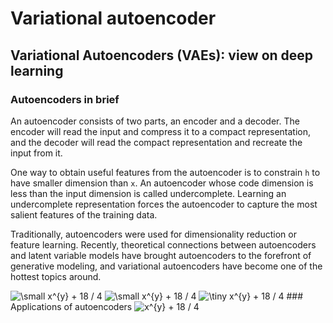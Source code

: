 # Variational autoencoder
## Variational Autoencoders (VAEs): view on deep learning 

### Autoencoders in brief 
An autoencoder consists of two parts, an encoder and a decoder. The encoder will read the input and compress it to a compact representation, and the decoder will read the compact representation and recreate the input from it.

One way to obtain useful features from the autoencoder is to constrain `h` to have smaller dimension than `x`. An autoencoder whose code dimension is less than the input dimension is called undercomplete. Learning an undercomplete representation forces the autoencoder to capture the most salient features of the training data.

Traditionally, autoencoders were used for dimensionality reduction or feature learning. Recently, theoretical connections between autoencoders and latent variable models have brought autoencoders to the forefront of generative modeling, and variational autoencoders have become one of the hottest topics around.

<img src="https://latex.codecogs.com/gif.latex?\dpi{200}&space;\fn_phv&space;\small&space;x^{y}&space;&plus;&space;18&space;/&space;4" title="\small x^{y} + 18 / 4" />

<img src="https://latex.codecogs.com/gif.latex?\dpi{300}&space;\fn_phv&space;\small&space;x^{y}&space;&plus;&space;18&space;/&space;4" title="\small x^{y} + 18 / 4" />

<img src="https://latex.codecogs.com/gif.latex?\dpi{300}&space;\fn_phv&space;\tiny&space;x^{y}&space;&plus;&space;18&space;/&space;4" title="\tiny x^{y} + 18 / 4" />
### Applications of autoencoders

<img src="https://latex.codecogs.com/gif.latex?\dpi{200}&space;\fn_phv&space;x^{y}&space;&plus;&space;18&space;/&space;4" title="x^{y} + 18 / 4" />
